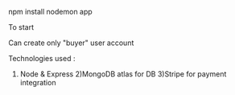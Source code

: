 npm install
nodemon app

To start


Can create only "buyer" user account

Technologies  used : 
1) Node & Express
2)MongoDB atlas for DB
3)Stripe for payment integration


